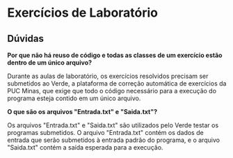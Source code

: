 # Exercícios de Laboratório

## Dúvidas

**Por que não há reuso de código e todas as classes de um exercício estão dentro de um único arquivo?**

Durante as aulas de laboratório, os exercícios resolvidos precisam ser submetidos ao Verde, a plataforma de correção automática de exercícios da PUC Minas, que exige que todo o código necessário para a execução do programa esteja contido em um único arquivo.

**O que são os arquivos "Entrada.txt" e "Saida.txt"?**

Os arquivos "Entrada.txt" e "Saida.txt" são utilizados pelo Verde testar os programas submetidos. O arquivo "Entrada.txt" contém os dados de entrada que serão submetidos à entrada padrão do programa, e o arquivo "Saida.txt" contém a saída esperada para a execução.
